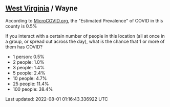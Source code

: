 
## [West Virginia](/united-states/west-virginia) / Wayne

According to [MicroCOVID.org](http://microcovid.org),
the "Estimated Prevalence" of COVID in this county is 0.5%

If you interact with a certain number of people in this location
(all at once in a group, or spread out across the day), what is the chance that
1 or more of them has COVID?

- 1 person: 0.5%
- 2 people: 1.0%
- 3 people: 1.4%
- 5 people: 2.4%
- 10 people: 4.7%
- 25 people: 11.4%
- 100 people: 38.4%

Last updated: 2022-08-01 01:16:43.336922 UTC
